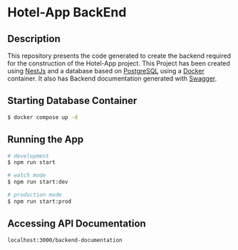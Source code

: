 # Hotel-App BackEnd

## Description
This repository presents the code generated to create the backend required for the construction of the Hotel-App project.
This Project has been created using [NestJs](https://nestjs.com) and a database based on [PostgreSQL](https://www.postgresql.org) using a [Docker](https://www.docker.com) container. It also has Backend documentation generated with [Swagger](https://swagger.io).

## Starting Database Container

```bash
$ docker compose up -d
```

## Running the App

```bash
# development
$ npm run start

# watch mode
$ npm run start:dev

# production mode
$ npm run start:prod
```

## Accessing API Documentation
    localhost:3000/backend-documentation
